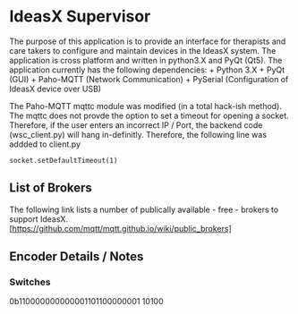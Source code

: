 # IdeasX Supervisor 

The purpose of this application is to provide an interface for therapists and care takers to configure and maintain devices in the IdeasX system. The application is cross platform and written in python3.X and PyQt (Qt5). The application currently has the following dependencies: 
    + Python 3.X 
    + PyQt (GUI)
    + Paho-MQTT (Network Communication)
    + PySerial  (Configuration of IdeasX device over USB)

The Paho-MQTT mqttc module was modified (in a total hack-ish method). The mqttc does not provde the option to set a timeout for opening a socket. Therefore, if the user enters an incorrect IP / Port, the backend code (wsc_client.py) will hang in-definitly. Therefore, the following line was addded to client.py 
``` 
socket.setDefaultTimeout(1)
```

## List of Brokers 
The following link lists a number of publically available - free - brokers to support IdeasX. 
[https://github.com/mqtt/mqtt.github.io/wiki/public_brokers]

## Encoder Details / Notes 

### Switches 

0b110000000000001101100000001 10100

